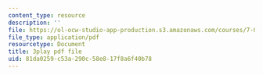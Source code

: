 ```yaml
---
content_type: resource
description: ''
file: https://ol-ocw-studio-app-production.s3.amazonaws.com/courses/7-01sc-fundamentals-of-biology-fall-2011/81da0259c53a290c58e817f8a6f40b78_0ZxeQqtAVl0.pdf
file_type: application/pdf
resourcetype: Document
title: 3play pdf file
uid: 81da0259-c53a-290c-58e8-17f8a6f40b78
---
```

